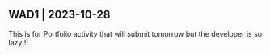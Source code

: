 ## WAD1 | 2023-10-28
This is for Portfolio activity that will submit tomorrow but the developer is so lazy!!!